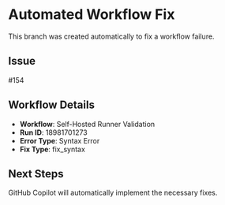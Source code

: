 # Automated Workflow Fix

This branch was created automatically to fix a workflow failure.

## Issue

#154

## Workflow Details

- **Workflow**: Self-Hosted Runner Validation
- **Run ID**: 18981701273
- **Error Type**: Syntax Error
- **Fix Type**: fix_syntax

## Next Steps

GitHub Copilot will automatically implement the necessary fixes.
